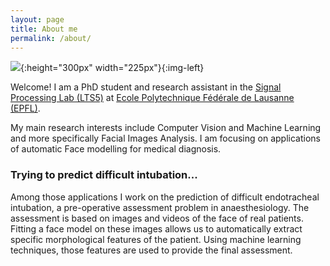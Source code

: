 ```yaml
---
layout: page
title: About me
permalink: /about/
---
```


![][me]{:height="300px" width="225px"}{:img-left}

Welcome! I am a PhD student and research assistant in the [Signal Processing Lab (LTS5)][lts5] at [Ecole Polytechnique Fédérale de Lausanne (EPFL)][epfl].

My main research interests include Computer Vision and Machine Learning and more specifically Facial Images Analysis.
I am focusing on applications of automatic Face modelling for medical diagnosis.

### Trying to predict difficult intubation...

Among those applications I work on the prediction of difficult endotracheal intubation, a pre-operative assessment problem in anaesthesiology.
The assessment is based on images and videos of the face of real patients. Fitting a face model on these images allows us to automatically extract specific morphological features of the patient.
Using machine learning techniques, those features are used to provide the final assessment.


[me]: {{site.url}}/resources/images/Photo_big.jpg
[lts5]: http://lts5www.epfl.ch/
[epfl]: http://www.epfl.ch/
